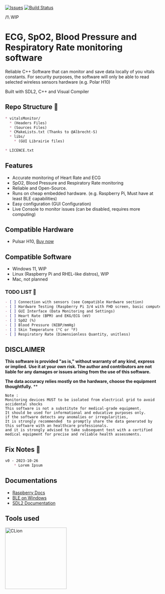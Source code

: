[![Issues](https://img.shields.io/github/issues-raw/NewMaxT/vitalsMonitor?label=Issues&style=for-the-badge)]()
[![Build Status](https://img.shields.io/github/actions/workflow/status/NewMaxT/vitalsMonitor/msbuild.yml?style=for-the-badge)]()

/!\ WIP

# ECG, SpO2, Blood Pressure and Respiratory Rate monitoring software

Reliable C++ Software that can monitor and save data locally of you vitals constants.
For security purposes, the software will only be able to read selected wireless sensors hardware (e.g. Polar H10) 

Built with SDL2, C++ and Visual Compiler

## Repo Structure :open_file_folder:

```markdown
* vitalsMonitor/
  * (Headers Files)
  * (Sources Files)
  * CMakeLists.txt (Thanks to @Albrecht-S)
  * libs/
    * (GUI Librairie files)
 
* LICENCE.txt
```


## Features

- Accurate monitoring of Heart Rate and ECG
- SpO2, Blood Pressure and Respiratory Rate monitoring 
- Reliable and Open-Source.
- Runs on cheap embedded hardware. (e.g. Raspberry Pi, Must have at least BLE capabilities)
- Easy configuration (GUI Configuration)
- Live Console to monitor issues (can be disabled, requires more computing)

## Compatible Hardware

- Pulsar H10, [Buy now](https://www.polar.com/ca-fr/sensors/h10)

## Compatible Software

- Windows 11, WIP
- Linux (Raspberry Pi and RHEL-like distros), WIP 
- Mac, not planned

### TODO LIST :pushpin:

```markdown
- [ ] Connection with sensors (see Compatible Hardware section)
- [ ] Hardware Testing (Raspberry Pi 3/4 with FHD screen, basic computer)
- [ ] GUI Interface (Data Monitoring and Settings)
- [ ] Heart Rate (BPM) and EKG/ECG (mV)
- [ ] SpO2 (%)
- [ ] Blood Pressure (NIBP/mmHg)
- [ ] Skin Temperature (°C or °F)
- [ ] Respiratory Rate (Dimensionless Quantity, unitless)
```

## __DISCLAIMER__


**This software is provided "as is," without warranty of any kind, express or implied.**
**Use it at your own risk. The author and contributors are not liable for any damages or issues arising from the use of this software.**

**The data accuracy relies mostly on the hardware, choose the equipment thoughtfully.**
**

```
Note :
Monitoring devices MUST to be isolated from electrical grid to avoid accidental shocks
This software is not a substitute for medical-grade equipment.
It should be used for informational and educative purposes only.
if the software detects any anomalies or irregularities,
It is strongly recommended  to promptly share the data generated by this software with an healthcare professionals.
and it is strongly advised to take subsequent test with a certified medical equipment for precise and reliable health assessments.
```

## Fix Notes :loudspeaker:

```markdown
v0 - 2023-10-26
    * Lorem Ipsum
```

## Documentations

 - [Raspberry Docs](https://www.raspberrypi.com/documentation/)
 - [BLE on Windows](https://github.com/urish/win-ble-cpp)
 - [SDL2 Documentation](https://wiki.libsdl.org/SDL2/FrontPage)

## Tools used
<div width="100%">
 <a href="https://jetbrains.com"><img src="https://resources.jetbrains.com/storage/products/company/brand/logos/CLion.png" alt="CLion" height="200px"/></a>
</div>
